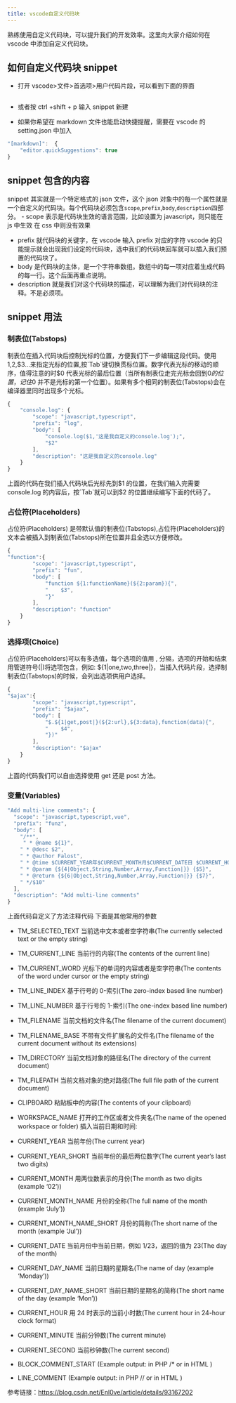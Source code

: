 ```yaml
---
title: vscode自定义代码块
---
```


熟练使用自定义代码块，可以提升我们的开发效率。这里向大家介绍如何在 vscode 中添加自定义代码块。

<!-- more -->

## 如何自定义代码块 snippet

-   打开 vscode>文件>首选项>用户代码片段，可以看到下面的界面

    <img class="custom" :src="$withBase('/assets/img/snippet.png')" />

-   或者按 ctrl +shift + p 输入 snippet 新建

-   如果你希望在 markdown 文件也能启动快捷提醒，需要在 vscode 的 setting.json 中加入

```javascript
"[markdown]":  {
	"editor.quickSuggestions": true
}
```

## snippet 包含的内容

snippet 其实就是一个特定格式的 json 文件，这个 json 对象中的每一个属性就是一个自定义的代码块。每个代码块必须包含`scope`,`prefix`,`body`,`description`四部分。 - scope 表示是代码块生效的语言范围，比如设置为 javascript，则只能在 js 中生效
在 css 中则没有效果

-   prefix 就代码块的关键字，在 vscode 输入 prefix 对应的字符 vscode 的只能提示就会出现我们设定的代码块，选中我们的代码块回车就可以插入我们预置的代码块了。
-   body 是代码块的主体，是一个字符串数组。数组中的每一项对应着生成代码的每一行。这个后面再重点说明。
-   description 就是我们对这个代码块的描述，可以理解为我们对代码块的注释。不是必须项。

## snippet 用法

### 制表位(Tabstops)

制表位在插入代码块后控制光标的位置，方便我们下一步编辑这段代码。使用$1,$2,$3...来指定光标的位置,按`Tab`键切换贯标位置。数字代表光标的移动的顺序，值得注意的时$0 代表光标的最后位置（当所有制表位走完光标会回到$0 的位置，记住$0 并不是光标的第一个位置）。如果有多个相同的制表位(Tabstops)会在编译器里同时出现多个光标。

```javascript
{
	"console.log": {
		"scope": "javascript,typescript",
		"prefix": "log",
		"body": [
			"console.log($1,'这是我自定义的console.log');",
			"$2"
		],
		"description": "这是我自定义的console.log"
	}
}
```

上面的代码在我们插入代码块后光标先到$1 的位置，在我们输入完需要 console.log 的内容后，按`Tab`就可以到$2 的位置继续编写下面的代码了。

### 占位符(Placeholders)

占位符(Placeholders) 是带默认值的制表位(Tabstops),占位符(Placeholders)的文本会被插入到制表位(Tabstops)所在位置并且全选以方便修改。

```javascript
{
"function":{
		"scope": "javascript,typescript",
		"prefix": "fun",
		"body": [
			"function ${1:functionName}(${2:param}){",
			"    $3",
			"}"
		],
		"description": "function"
	}
}
```

### 选择项(Choice)

占位符(Placeholders)可以有多选值，每个选项的值用 , 分隔，选项的开始和结束用管道符号(|)将选项包含，例如: ${1|one,two,three|}，当插入代码片段，选择制制表位(Tabstops)的时候，会列出选项供用户选择。

```javascript
{
"$ajax":{
		"scope": "javascript,typescript",
		"prefix": "$ajax",
		"body": [
			"$.${1|get,post|}(${2:url},${3:data},function(data){",
			"    $4",
			"})"
		],
		"description": "$ajax"
	}
}
```

上面的代码我们可以自由选择使用 get 还是 post 方法。

### 变量(Variables)

```javascript
"Add multi-line comments": {
  "scope": "javascript,typescript,vue",
  "prefix": "funz",
  "body": [
    "/**",
     " * @name ${1}",
    " * @desc $2",
    " * @author Falost",
    " * @time $CURRENT_YEAR年$CURRENT_MONTH月$CURRENT_DATE日 $CURRENT_HOUR:$CURRENT_MINUTE:$CURRENT_SECOND $CURRENT_DAY_NAME",
    " * @param {${4|Object,String,Number,Array,Function|}} {$5}",
    " * @return {${6|Object,String,Number,Array,Function|}} {$7}",
    " */$10"
  ],
  "description": "Add multi-line comments"
}
```

上面代码自定义了方法注释代码
下面是其他常用的参数

-   TM_SELECTED_TEXT 当前选中文本或者空字符串(The currently selected text or the empty string)
-   TM_CURRENT_LINE 当前行的内容(The contents of the current line)
-   TM_CURRENT_WORD 光标下的单词的内容或者是空字符串(The contents of the word under cursor or the empty string)
-   TM_LINE_INDEX 基于行号的 0-索引(The zero-index based line number)
-   TM_LINE_NUMBER 基于行号的 1-索引(The one-index based line number)
-   TM_FILENAME 当前文档的文件名(The filename of the current document)
-   TM_FILENAME_BASE 不带有文件扩展名的文件名(The filename of the current document without its extensions)
-   TM_DIRECTORY 当前文档对象的路径名(The directory of the current document)
-   TM_FILEPATH 当前文档对象的绝对路径(The full file path of the current document)
-   CLIPBOARD 粘贴板中的内容(The contents of your clipboard)
-   WORKSPACE_NAME 打开的工作区或者文件夹名(The name of the opened workspace or folder)
    插入当前日期和时间:
-   CURRENT_YEAR 当前年份(The current year)
-   CURRENT_YEAR_SHORT 当前年份的最后两位数字(The current year’s last two digits)
-   CURRENT_MONTH 用两位数表示的月份(The month as two digits (example ‘02’))
-   CURRENT_MONTH_NAME 月份的全称(The full name of the month (example ‘July’))
-   CURRENT_MONTH_NAME_SHORT 月份的简称(The short name of the month (example ‘Jul’))
-   CURRENT_DATE 当前月份中当前日期，例如 1/23，返回的值为 23(The day of the month)
-   CURRENT_DAY_NAME 当前日期的星期名(The name of day (example ‘Monday’))
-   CURRENT_DAY_NAME_SHORT 当前日期的星期名的简称(The short name of the day (example ‘Mon’))
-   CURRENT_HOUR 用 24 时表示的当前小时数(The current hour in 24-hour clock format)
-   CURRENT_MINUTE 当前分钟数(The current minute)
-   CURRENT_SECOND 当前秒钟数(The current second)

-   BLOCK_COMMENT_START (Example output: in PHP /\* or in HTML )
-   LINE_COMMENT (Example output: in PHP // or in HTML )

参考链接：https://blog.csdn.net/Enl0ve/article/details/93167202
